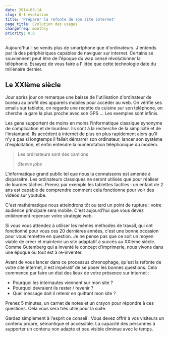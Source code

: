 ```yaml
---
date: 2014-03-14
slug: 0-1-evolution
title: 'Préparer la refonte de son site internet'
page_title: Evolution des usages
changefreq: monthly
priority: 0.8
---
```


Aujourd'hui il se vends plus de smartphone que d'ordinateurs. J'entends par là des périphériques capables de naviguer sur internet. Certains se souviennent peut être de l'époque du wap censé révolutionner la téléphonie. Essayez de vous faire a l' idée que cette technologie date du millénaire dernier.

## Le XXIème siècle

Jour après jour on remarque une baisse de l'utilisation d'ordinateur de bureau au profit des appareils mobiles pour accéder au web. On vérifie ses emails sur tablette, on regarde une recette de cuisine sur son téléphone, on cherche la gare la plus proche avec son GPS ... Les exemples sont infinis.

Les gens supportent de moins en moins l'informatique classique synonyme de complication et de lourdeur.  Ils sont à la recherche de la simplicité et de l'instantané. Ils accèdent à internet de plus en plus rapidement alors qu'il n'y a pas si longtemps il fallait démarrer son ordinateur, lancer son système d'exploitation, et enfin entendre la numérotation téléphonique du modem.


> Les ordinateurs sont des camions
>
> <cite>Steeve jobs</cite>


L'informatique grand public tel que nous la connaissons est amenée à disparaitre. Les ordinateurs classiques ne seront utilisés que pour réaliser de lourdes tâches. Prenez par exemple les tablettes tactiles : un enfant de 2 ans est capable de comprendre comment cela fonctionne pour voir des vidéos sur youtube.


C'est mathématique nous atteindrons tôt ou tard un point de rupture : votre audience principale sera mobile.
C'est aujourd'hui que vous devez entièrement repenser votre stratégie web.

Si vous vous attendez à utiliser les mêmes méthodes de travail, qui ont fonctionné pour vous ces 20 dernières années, c'est une bonne occasion pour vous remettre en question.
Je ne pense pas que ce soit un moyen viable de créer et maintenir un site adaptatif à succès au XXIème siècle.
Comme Gutemberg qui a inventé le concept d'imprimerie, nous vivons dans une époque où tout est à re-inventer.


Avant de vous lancer dans ce processus chronophage, qu'est la refonte de votre site internet, il est impératif de se poser les bonnes questions.
Cela commence par faire un état des lieux de votre présence sur internet :

- Pourquoi les internautes viennent sur mon site ?
- Pourquoi devraient ils rester / revenir ?
- Quel message doit il retenir en quittant mon site ?

Prenez 5 minutes, un carnet de notes et un crayon pour répondre à ces questions. Cela vous sera très utile pour la suite.


Gardez simplement à l'esprit ce conseil : Vous devez offrir à vos visiteurs un contenu propre, sémantique et accessible. La capacité des personnes à supporter un contenu non adapté et peu visible diminue avec le temps.
